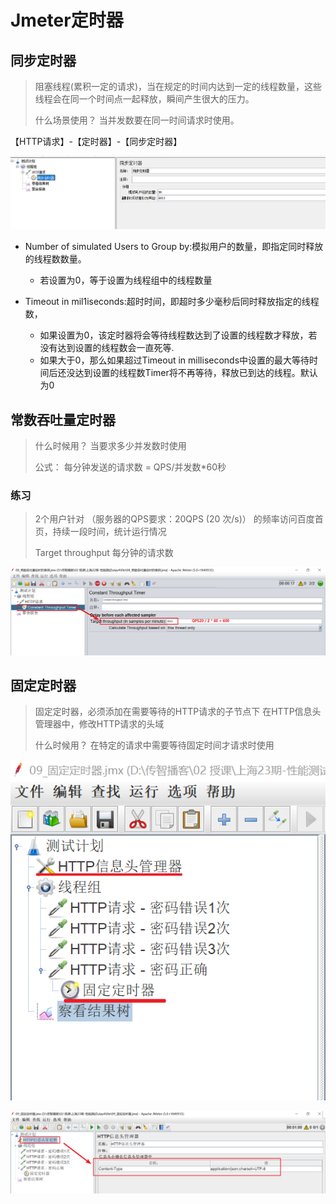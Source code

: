 # Jmeter定时器

## 同步定时器

> 阻塞线程(累积一定的请求)，当在规定的时间内达到一定的线程数量，这些线程会在同一个时间点一起释放，瞬间产生很大的压力。
>
> 什么场景使用？ 当并发数要在同一时间请求时使用。

【HTTP请求】-【定时器】-【同步定时器】

![image.png](./assets/1709690119575-image.png)

- Number of simulated Users to Group by:模拟用户的数量，即指定同时释放的线程数数量。

  - 若设置为0，等于设置为线程组中的线程数量
- Timeout in mil1iseconds:超时时间，即超时多少毫秒后同时释放指定的线程数，

  - 如果设置为0，该定时器将会等待线程数达到了设置的线程数才释放，若没有达到设置的线程数会一直死等.
  - 如果大于0，那么如果超过Timeout in milliseconds中设置的最大等待时间后还没达到设置的线程数Timer将不再等待，释放已到达的线程。默认为0


## 常数吞吐量定时器

> 什么时候用？ 当要求多少并发数时使用
>
> 公式： 每分钟发送的请求数  =  QPS/并发数*60秒


### 练习

> 2个用户针对 （服务器的QPS要求：20QPS (20 次/s)） 的频率访问百度首页，持续一段时间，统计运行情况
>
> Target throughput 每分钟的请求数

![image.png](./assets/1709692252840-image.png)





## 固定定时器

> 固定定时器，必须添加在需要等待的HTTP请求的子节点下
> 在HTTP信息头管理器中，修改HTTP请求的头域
>
> 什么时候用？ 在特定的请求中需要等待固定时间才请求时使用

![image.png](./assets/1709692230423-image.png)



![image.png](./assets/1709692202015-image.png)
